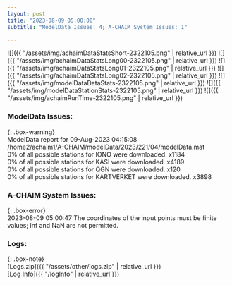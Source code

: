 ```yaml
---
layout: post
title: "2023-08-09 05:00:00"
subtitle: "ModelData Issues: 4; A-CHAIM System Issues: 1"

---
```


![]({{ "/assets/img/achaimDataStatsShort-2322105.png" | relative_url }})
![]({{ "/assets/img/achaimDataStatsLong00-2322105.png" | relative_url }})
![]({{ "/assets/img/achaimDataStatsLong01-2322105.png" | relative_url }})
![]({{ "/assets/img/achaimDataStatsLong02-2322105.png" | relative_url }})
![]({{ "/assets/img/modelDataDataStats-2322105.png" | relative_url }})
![]({{ "/assets/img/modelDataStationStats-2322105.png" | relative_url }})
![]({{ "/assets/img/achaimRunTime-2322105.png" | relative_url }})


### ModelData Issues:  
  
{: .box-warning}  
 ModelData report for 09-Aug-2023 04:15:08   
 /home2/achaim1/A-CHAIM/modelData/2023/221/04/modelData.mat   
 0% of all possible stations for IONO were downloaded. x1184   
 0% of all possible stations for KASI were downloaded. x4189   
 0% of all possible stations for QGN were downloaded. x120   
 0% of all possible stations for KARTVERKET were downloaded. x3898   
  
### A-CHAIM System Issues:  
  
{: .box-error}  
2023-08-09 05:00:47 The coordinates of the input points must be finite values; Inf and NaN are not permitted.  

### Logs:  
  
{: .box-note}  
[Logs.zip]({{ "/assets/other/logs.zip" | relative_url }})  
[Log Info]({{ "/logInfo" | relative_url }})  
